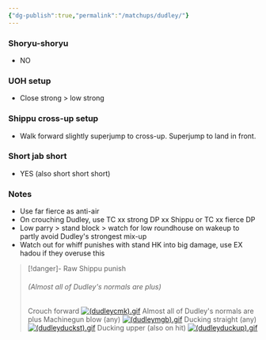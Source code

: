 ```yaml
---
{"dg-publish":true,"permalink":"/matchups/dudley/"}
---
```


### Shoryu-shoryu
- NO
### UOH setup
- Close strong > low strong
### Shippu cross-up setup
- Walk forward slightly superjump to cross-up. Superjump to land in front.
### Short jab short
- YES (also short short short)
### Notes
- Use far fierce as anti-air
- On crouching Dudley, use TC xx strong DP xx Shippu or TC xx fierce DP
- Low parry > stand block > watch for low roundhouse on wakeup to partly avoid Dudley's strongest mix-up
- Watch out for whiff punishes with stand HK into big damage, use EX hadou if they overuse this

> [!danger]- Raw Shippu punish
> ###### (Almost all of Dudley's normals are plus)
> Crouch forward
[![(dudleycmk).gif](https://wiki.supercombo.gg/images/c/c4/%28dudleycmk%29.gif)](https://wiki.supercombo.gg/w/File:(dudleycmk).gif)
> Almost all of Dudley's normals are plus
> Machinegun blow (any)
[![(dudleymgb).gif](https://wiki.supercombo.gg/images/6/69/%28dudleymgb%29.gif)](https://wiki.supercombo.gg/w/File:(dudleymgb).gif)
> Ducking straight (any)
[![(dudleyduckst).gif](https://wiki.supercombo.gg/images/e/ec/%28dudleyduckst%29.gif)](https://wiki.supercombo.gg/w/File:(dudleyduckst).gif)
> Ducking upper (also on hit)
[![(dudleyduckup).gif](https://wiki.supercombo.gg/images/e/ee/%28dudleyduckup%29.gif)](https://wiki.supercombo.gg/w/File:(dudleyduckup).gif)